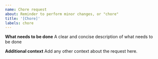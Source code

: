 ```yaml
---
name: Chore request
about: Reminder to perform minor changes, or "chore"
title: '[Chore]'
labels: chore
---
```


**What needs to be done**
A clear and concise description of what needs to be done

**Additional context**
Add any other context about the request here.